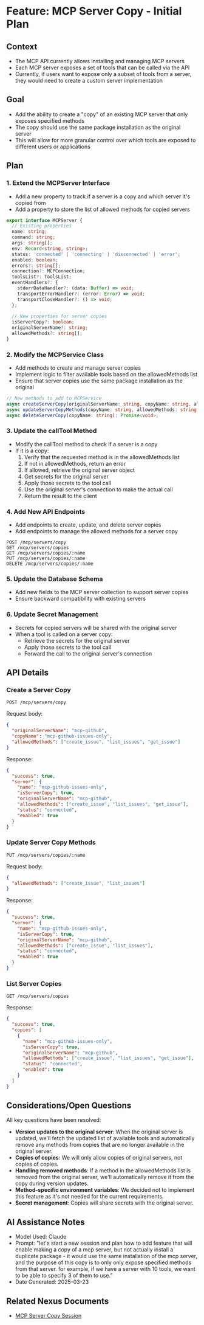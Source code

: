 # Feature: MCP Server Copy - Initial Plan

## Context
- The MCP API currently allows installing and managing MCP servers
- Each MCP server exposes a set of tools that can be called via the API
- Currently, if users want to expose only a subset of tools from a server, they would need to create a custom server implementation

## Goal
- Add the ability to create a "copy" of an existing MCP server that only exposes specified methods
- The copy should use the same package installation as the original server
- This will allow for more granular control over which tools are exposed to different users or applications

## Plan

### 1. Extend the MCPServer Interface
- Add a new property to track if a server is a copy and which server it's copied from
- Add a property to store the list of allowed methods for copied servers

```typescript
export interface MCPServer {
  // Existing properties
  name: string;
  command: string;
  args: string[];
  env: Record<string, string>;
  status: 'connected' | 'connecting' | 'disconnected' | 'error';
  enabled: boolean;
  errors?: string[];
  connection?: MCPConnection;
  toolsList?: ToolsList;
  eventHandlers?: {
    stderrDataHandler?: (data: Buffer) => void;
    transportErrorHandler?: (error: Error) => void;
    transportCloseHandler?: () => void;
  };
  
  // New properties for server copies
  isServerCopy?: boolean;
  originalServerName?: string;
  allowedMethods?: string[];
}
```

### 2. Modify the MCPService Class
- Add methods to create and manage server copies
- Implement logic to filter available tools based on the allowedMethods list
- Ensure that server copies use the same package installation as the original

```typescript
// New methods to add to MCPService
async createServerCopy(originalServerName: string, copyName: string, allowedMethods: string[]): Promise<MCPServer>;
async updateServerCopyMethods(copyName: string, allowedMethods: string[]): Promise<MCPServer>;
async deleteServerCopy(copyName: string): Promise<void>;
```

### 3. Update the callTool Method
- Modify the callTool method to check if a server is a copy
- If it is a copy:
  1. Verify that the requested method is in the allowedMethods list
  2. If not in allowedMethods, return an error
  3. If allowed, retrieve the original server object
  4. Get secrets for the original server
  5. Apply those secrets to the tool call
  6. Use the original server's connection to make the actual call
  7. Return the result to the client

### 4. Add New API Endpoints
- Add endpoints to create, update, and delete server copies
- Add endpoints to manage the allowed methods for a server copy

```
POST /mcp/servers/copy
GET /mcp/servers/copies
GET /mcp/servers/copies/:name
PUT /mcp/servers/copies/:name
DELETE /mcp/servers/copies/:name
```

### 5. Update the Database Schema
- Add new fields to the MCP server collection to support server copies
- Ensure backward compatibility with existing servers

### 6. Update Secret Management
- Secrets for copied servers will be shared with the original server
- When a tool is called on a server copy:
  - Retrieve the secrets for the original server
  - Apply those secrets to the tool call
  - Forward the call to the original server's connection

## API Details

### Create a Server Copy
```
POST /mcp/servers/copy
```

Request body:
```json
{
  "originalServerName": "mcp-github",
  "copyName": "mcp-github-issues-only",
  "allowedMethods": ["create_issue", "list_issues", "get_issue"]
}
```

Response:
```json
{
  "success": true,
  "server": {
    "name": "mcp-github-issues-only",
    "isServerCopy": true,
    "originalServerName": "mcp-github",
    "allowedMethods": ["create_issue", "list_issues", "get_issue"],
    "status": "connected",
    "enabled": true
  }
}
```

### Update Server Copy Methods
```
PUT /mcp/servers/copies/:name
```

Request body:
```json
{
  "allowedMethods": ["create_issue", "list_issues"]
}
```

Response:
```json
{
  "success": true,
  "server": {
    "name": "mcp-github-issues-only",
    "isServerCopy": true,
    "originalServerName": "mcp-github",
    "allowedMethods": ["create_issue", "list_issues"],
    "status": "connected",
    "enabled": true
  }
}
```

### List Server Copies
```
GET /mcp/servers/copies
```

Response:
```json
{
  "success": true,
  "copies": [
    {
      "name": "mcp-github-issues-only",
      "isServerCopy": true,
      "originalServerName": "mcp-github",
      "allowedMethods": ["create_issue", "list_issues", "get_issue"],
      "status": "connected",
      "enabled": true
    }
  ]
}
```

## Considerations/Open Questions

All key questions have been resolved:

- **Version updates to the original server**: When the original server is updated, we'll fetch the updated list of available tools and automatically remove any methods from copies that are no longer available in the original server.
- **Copies of copies**: We will only allow copies of original servers, not copies of copies.
- **Handling removed methods**: If a method in the allowedMethods list is removed from the original server, we'll automatically remove it from the copy during version updates.
- **Method-specific environment variables**: We decided not to implement this feature as it's not needed for the current requirements.
- **Secret management**: Copies will share secrets with the original server.

## AI Assistance Notes
- Model Used: Claude
- Prompt: "let's start a new session and plan how to add feature that will enable making a copy of a mcp server, but not actually install a duplicate package - it would use the same installation of the mcp server, and the purpose of this copy is to only only expose specified methods from that server. for example, if we have a server with 10 tools, we want to be able to specify 3 of them to use."
- Date Generated: 2025-03-23

## Related Nexus Documents
- [MCP Server Copy Session](/.nexus/inprogress/mcp_server_copy/session_2025-03-23_23-32-09.md)
